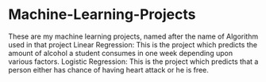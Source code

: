 # Machine-Learning-Projects
These are my machine learning projects, named after the name of Algorithm used in that project
Linear Regression: This is the project which predicts the amount of alcohol a student consumes in one week depending upon various factors.
Logistic Regression: This is the project which predicts that a person either has chance of having heart attack or he is free.
